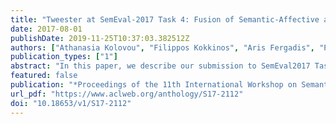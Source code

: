 ```yaml
---
title: "Tweester at SemEval-2017 Task 4: Fusion of Semantic-Affective and pairwise classification models for sentiment analysis in Twitter"
date: 2017-08-01
publishDate: 2019-11-25T10:37:03.382512Z
authors: ["Athanasia Kolovou", "Filippos Kokkinos", "Aris Fergadis", "Pinelopi Papalampidi", "Elias Iosif", "Nikolaos Malandrakis", "Elisavet Palogiannidi", "Haris Papageorgiou", "Shrikanth Narayanan", "Alexandros Potamianos"]
publication_types: ["1"]
abstract: "In this paper, we describe our submission to SemEval2017 Task 4: Sentiment Analysis in Twitter. Specifically the proposed system participated both to tweet polarity classification (two-, three- and five class) and tweet quantification (two and five-class) tasks."
featured: false
publication: "*Proceedings of the 11th International Workshop on Semantic Evaluation (SemEval-2017)*"
url_pdf: "https://www.aclweb.org/anthology/S17-2112"
doi: "10.18653/v1/S17-2112"
---
```


